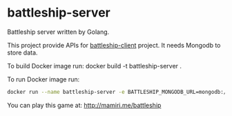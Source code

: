 # battleship-server
Battleship server written by Golang.

This project provide APIs for [battleship-client](https://github.com/mahmood8664/battleship-client) project. It needs Mongodb to store data. 

To build Docker image run: 
docker build -t battleship-server .

To run Docker image run: 
```bash
docker run --name battleship-server -e BATTLESHIP_MONGODB_URL=mongodb://mongo:27017 -e BATTLESHIP_MONGODB_USERNAME=mongo -e BATTLESHIP_MONGODB_PASSWORD=123456 --network network-name --restart always -d battleship-server
```
You can play this game at: http://mamiri.me/battleship
